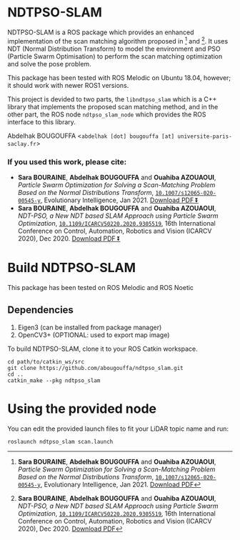 NDTPSO-SLAM
===========

NDTPSO-SLAM is a ROS package which provides an enhanced implementation of the scan matching algorithm proposed in [^art] and [^conf].
It uses NDT (Normal Distribution Transform) to model the environment and PSO (Particle Swarm Optimisation) to perform the scan matching optimization and solve the pose problem.

This package has been tested with ROS Melodic on Ubuntu 18.04, however; it should work with newer ROS1 versions.

This project is devided to two parts, the `libndtpso_slam` which is a C++ library that implements the proposed scan matching method, and in the other part, the ROS node `ndtpso_slam_node` which provides the ROS interface to this library.

Abdelhak BOUGOUFFA
<`abdelhak [dot] bougouffa [at] universite-paris-saclay.fr`>

### If you used this work, please cite:
- **Sara BOURAINE**, **Abdelhak BOUGOUFFA** and **Ouahiba AZOUAOUI**, _Particle Swarm Optimization for Solving a Scan-Matching Problem Based on the Normal Distributions Transform_, [`10.1007/s12065-020-00545-y`](https://doi.org/10.1007/s12065-020-00545-y), Evolutionary Intelligence, Jan 2021. [Download PDF ⏬](https://abdelhakbougouffa.pro/pdf/2021-PSO-Scan-Matching.pdf)
- **Sara BOURAINE**, **Abdelhak BOUGOUFFA** and **Ouahiba AZOUAOUI**, _NDT-PSO, a New NDT based SLAM Approach using Particle Swarm Optimization_, [`10.1109/ICARCV50220.2020.9305519`](https://doi.org/10.1109/ICARCV50220.2020.9305519), 16th International Conference on Control, Automation, Robotics and Vision (ICARCV 2020), Dec 2020. [Download PDF ⏬](https://abdelhakbougouffa.pro/pdf/2020-NDT-PSO.pdf)

# Build NDTPSO-SLAM
This package has been tested on ROS Melodic and ROS Noetic

## Dependencies
1. Eigen3 (can be installed from package manager)
2. OpenCV3+ (OPTIONAL: used to export map image)

To build NDTPSO-SLAM, clone it to your ROS Catkin workspace.

```shell
cd path/to/catkin_ws/src
git clone https://github.com/abougouffa/ndtpso_slam.git
cd ..
catkin_make --pkg ndtpso_slam
```

# Using the provided node
You can edit the provided launch files to fit your LiDAR topic name and run:

```shell
roslaunch ndtpso_slam scan.launch
```

[^art]: **Sara BOURAINE**, **Abdelhak BOUGOUFFA** and **Ouahiba AZOUAOUI**, _Particle Swarm Optimization for Solving a Scan-Matching Problem Based on the Normal Distributions Transform_, [`10.1007/s12065-020-00545-y`](https://doi.org/10.1007/s12065-020-00545-y), Evolutionary Intelligence, Jan 2021. [Download PDF](https://abdelhakbougouffa.pro/pdf/2021-PSO-Scan-Matching.pdf)

[^conf]: **Sara BOURAINE**, **Abdelhak BOUGOUFFA** and **Ouahiba AZOUAOUI**, _NDT-PSO, a New NDT based SLAM Approach using Particle Swarm Optimization_, [`10.1109/ICARCV50220.2020.9305519`](https://doi.org/10.1109/ICARCV50220.2020.9305519), 16th International Conference on Control, Automation, Robotics and Vision (ICARCV 2020), Dec 2020. [Download PDF](https://abdelhakbougouffa.pro/pdf/2020-NDT-PSO.pdf)
